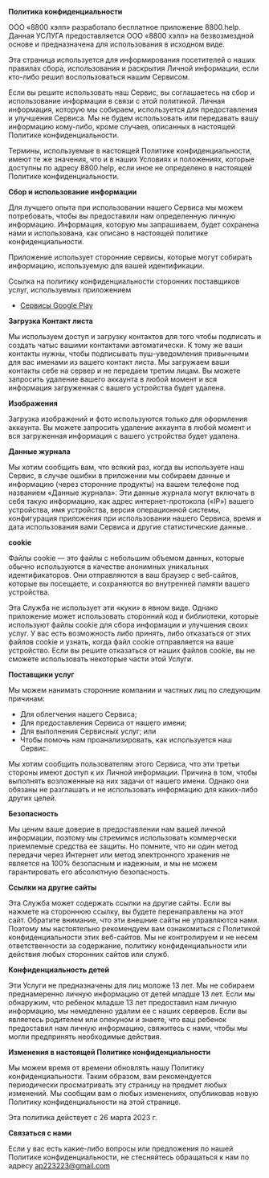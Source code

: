 **Политика конфиденциальности**

ООО «8800 хэлп» разработало бесплатное приложение 8800.help. Данная УСЛУГА предоставляется ООО «8800 хэлп» на безвозмездной основе и предназначена для использования в исходном виде.

Эта страница используется для информирования посетителей о наших правилах сбора, использования и раскрытия Личной информации, если кто-либо решил воспользоваться нашим Сервисом.

Если вы решите использовать наш Сервис, вы соглашаетесь на сбор и использование информации в связи с этой политикой. Личная информация, которую мы собираем, используется для предоставления и улучшения Сервиса. Мы не будем использовать или передавать вашу информацию кому-либо, кроме случаев, описанных в настоящей Политике конфиденциальности.

Термины, используемые в настоящей Политике конфиденциальности, имеют те же значения, что и в наших Условиях и положениях, которые доступны по адресу 8800.help, если иное не определено в настоящей Политике конфиденциальности.

**Сбор и использование информации**

Для лучшего опыта при использовании нашего Сервиса мы можем потребовать, чтобы вы предоставили нам определенную личную информацию. Информация, которую мы запрашиваем, будет сохранена нами и использована, как описано в настоящей политике конфиденциальности.

Приложение использует сторонние сервисы, которые могут собирать информацию, используемую для вашей идентификации.

Ссылка на политику конфиденциальности сторонних поставщиков услуг, используемых приложением

* [Сервисы Google Play](https://www.google.com/policies/privacy/)

**Загрузка Контакт листа**

Мы используем доступ и загрузку контактов для того чтобы подписать и создать чатыс вашими контактами автоматически. К тому же ваши контакты нужны, чтобы подписывать пуш-уведомления привычными для вас именами из вашего контакт листа. Мы загружаем ваши контакты себе на сервер и не передаем третим лицам. Вы можете запросить удаление вашего аккаунта в любой момент и вся информация загруженная с вашего устройства будет удалена.

**Изображения**

Загрузка изображений и фото используются только для оформления аккаунта.
Вы можете запросить удаление аккаунта в любой момент и вся загруженная информация с вашего устройства будет удалена.


**Данные журнала**

Мы хотим сообщить вам, что всякий раз, когда вы используете наш Сервис, в случае ошибки в приложении мы собираем данные и информацию (через сторонние продукты) на вашем телефоне под названием «Данные журнала». Эти данные журнала могут включать в себя такую информацию, как адрес интернет-протокола («IP») вашего устройства, имя устройства, версия операционной системы, конфигурация приложения при использовании нашего Сервиса, время и дата использования вами Сервиса и другие статистические данные. .

**cookie**

Файлы cookie — это файлы с небольшим объемом данных, которые обычно используются в качестве анонимных уникальных идентификаторов. Они отправляются в ваш браузер с веб-сайтов, которые вы посещаете, и сохраняются во внутренней памяти вашего устройства.

Эта Служба не использует эти «куки» в явном виде. Однако приложение может использовать сторонний код и библиотеки, которые используют файлы cookie для сбора информации и улучшения своих услуг. У вас есть возможность либо принять, либо отказаться от этих файлов cookie и узнать, когда файл cookie отправляется на ваше устройство. Если вы решите отказаться от наших файлов cookie, вы не сможете использовать некоторые части этой Услуги.

**Поставщики услуг**

Мы можем нанимать сторонние компании и частных лиц по следующим причинам:

* Для облегчения нашего Сервиса;
* Для предоставления Сервиса от нашего имени;
* Для выполнения Сервисных услуг; или
* Чтобы помочь нам проанализировать, как используется наш Сервис.

Мы хотим сообщить пользователям этого Сервиса, что эти третьи стороны имеют доступ к их Личной информации. Причина в том, чтобы выполнять возложенные на них задачи от нашего имени. Однако они обязаны не разглашать и не использовать информацию для каких-либо других целей.

**Безопасность**

Мы ценим ваше доверие в предоставлении нам вашей личной информации, поэтому мы стремимся использовать коммерчески приемлемые средства ее защиты. Но помните, что ни один метод передачи через Интернет или метод электронного хранения не является на 100% безопасным и надежным, и мы не можем гарантировать его абсолютную безопасность.

**Ссылки на другие сайты**

Эта Служба может содержать ссылки на другие сайты. Если вы нажмете на стороннюю ссылку, вы будете перенаправлены на этот сайт. Обратите внимание, что эти внешние сайты не управляются нами. Поэтому мы настоятельно рекомендуем вам ознакомиться с Политикой конфиденциальности этих веб-сайтов. Мы не контролируем и не несем ответственности за содержание, политику конфиденциальности или действия любых сторонних сайтов или служб.

**Конфиденциальность детей**

Эти Услуги не предназначены для лиц моложе 13 лет. Мы не собираем преднамеренно личную информацию от детей младше 13 лет. Если мы обнаружим, что ребенок младше 13 лет предоставил нам личную информацию, мы немедленно удалим ее с наших серверов. Если вы являетесь родителем или опекуном и знаете, что ваш ребенок предоставил нам личную информацию, свяжитесь с нами, чтобы мы могли предпринять необходимые действия.

**Изменения в настоящей Политике конфиденциальности**

Мы можем время от времени обновлять нашу Политику конфиденциальности. Таким образом, вам рекомендуется периодически просматривать эту страницу на предмет любых изменений. Мы сообщим вам о любых изменениях, опубликовав новую Политику конфиденциальности на этой странице.

Эта политика действует с 26 марта 2023 г.

**Связаться с нами**

Если у вас есть какие-либо вопросы или предложения по нашей Политике конфиденциальности, не стесняйтесь обращаться к нам по адресу ap223223@gmail.com
